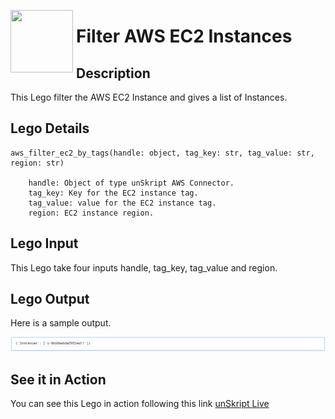 [<img align="left" src="https://unskript.com/assets/favicon.png" width="100" height="100" style="padding-right: 5px">](https://unskript.com/assets/favicon.png) 
<h1>Filter AWS EC2 Instances </h1>

## Description
This Lego filter the AWS EC2 Instance and gives a list of Instances.


## Lego Details

    aws_filter_ec2_by_tags(handle: object, tag_key: str, tag_value: str, region: str)

        handle: Object of type unSkript AWS Connector.
        tag_key: Key for the EC2 instance tag.
        tag_value: value for the EC2 instance tag.
        region: EC2 instance region.

## Lego Input
This Lego take four inputs handle, tag_key, tag_value and region. 

## Lego Output
Here is a sample output.

<img src="./1.png">


## See it in Action

You can see this Lego in action following this link [unSkript Live](https://unskript.com)
